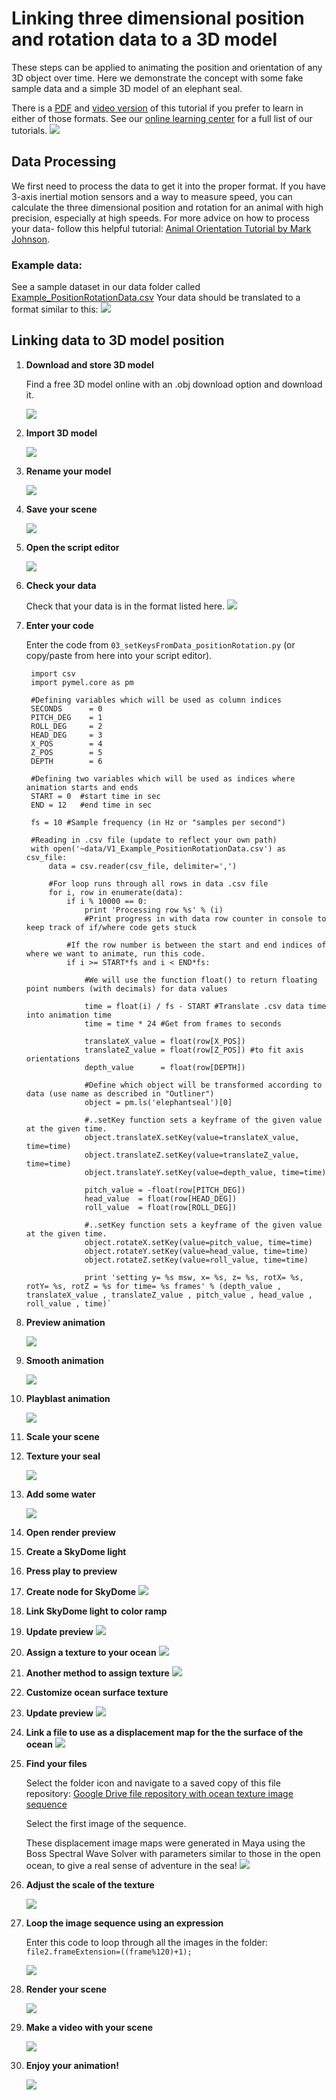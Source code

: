 # Linking three dimensional position and rotation data to a 3D model
These steps can be applied to animating the position and orientation of any 3D object over time. Here we demonstrate the concept with some fake sample data and a simple 3D model of an elephant seal.

There is a [PDF](https://drive.google.com/file/d/1Zm0K7j4koVARX3nUgLMaKWe7GX1JuIE0/view) and [video version](https://www.youtube.com/watch?v=gSccR7FzP0Q&feature=emb_imp_woyt) of this tutorial if you prefer to learn in either of those formats. See our [online learning center](https://www.jessiekb.com/resources) for a full list of our tutorials.
[![](images/2021-05-29-18-36-14_PositionRotation_Video.png)](https://www.youtube.com/watch?v=gSccR7FzP0Q&feature=emb_imp_woyt)

## Data Processing
We first need to process the data to get it into the proper format. If you have 3-axis inertial motion sensors and a way to measure speed, you can calculate the three dimensional position and rotation for an animal with high precision, especially at high speeds. For more advice on how to process your data- follow this helpful tutorial: [Animal Orientation Tutorial by Mark Johnson](https://synergy.st-andrews.ac.uk/soundtags/files/2013/01/animal_orientation_tutorial.pdf).

### Example data:

See a sample dataset in our data folder called [Example_PositionRotationData.csv](data/Example_PositionRotationData.csv)
Your data should be translated to a format similar to this:
![](images/2021-05-29-17-56-19_Example_PositionRotationData.png)

## Linking data to 3D model position

1. **Download and store 3D model**

    Find a free 3D model online with an .obj download option and download it. 

    ![](images/2021-05-29-18-00-03_PositionRotation_Step1.png)

1. **Import 3D model**

    ![](images/2021-05-29-18-03-05_PositionRotation_step2.png)

1. **Rename your model**

    ![](images/2021-05-29-18-04-00_PositionRotation_step3.png)

1. **Save your scene**

    ![](images/2021-05-29-18-04-47_PositionRotation_step4.png)

1. **Open the script editor**

    ![](images/2021-05-29-18-05-41_PositionRotation_step5.png)

1. **Check your data**

    Check that your data is in the format listed here.
    ![](images/2021-05-29-17-56-19_Example_PositionRotationData.png)

1. **Enter your code**

    Enter the code from `03_setKeysFromData_positionRotation.py` (or copy/paste from here into your script editor).

        import csv
        import pymel.core as pm

        #Defining variables which will be used as column indices
        SECONDS      = 0
        PITCH_DEG    = 1
        ROLL_DEG     = 2
        HEAD_DEG     = 3
        X_POS        = 4
        Z_POS        = 5
        DEPTH        = 6
        
        #Defining two variables which will be used as indices where animation starts and ends 
        START = 0  #start time in sec
        END = 12   #end time in sec

        fs = 10 #Sample frequency (in Hz or "samples per second")

        #Reading in .csv file (update to reflect your own path)
        with open('~data/V1_Example_PositionRotationData.csv') as csv_file:
            data = csv.reader(csv_file, delimiter=',')
            
            #For loop runs through all rows in data .csv file
            for i, row in enumerate(data):
                if i % 10000 == 0:
                    print 'Processing row %s' % (i)
                    #Print progress in with data row counter in console to keep track of if/where code gets stuck
                        
                #If the row number is between the start and end indices of where we want to animate, run this code.        
                if i >= START*fs and i < END*fs: 
                    
                    #We will use the function float() to return floating point numbers (with decimals) for data values
                    
                    time = float(i) / fs - START #Translate .csv data time into animation time
                    time = time * 24 #Get from frames to seconds
                    
                    translateX_value = float(row[X_POS])
                    translateZ_value = float(row[Z_POS]) #to fit axis orientations
                    depth_value      = float(row[DEPTH])
                    
                    #Define which object will be transformed according to data (use name as described in "Outliner")
                    object = pm.ls('elephantseal')[0] 
                    
                    #..setKey function sets a keyframe of the given value at the given time.
                    object.translateX.setKey(value=translateX_value, time=time)
                    object.translateZ.setKey(value=translateZ_value, time=time)
                    object.translateY.setKey(value=depth_value, time=time)
                    
                    pitch_value = -float(row[PITCH_DEG]) 
                    head_value  = float(row[HEAD_DEG])
                    roll_value  = float(row[ROLL_DEG])
                    
                    #..setKey function sets a keyframe of the given value at the given time.
                    object.rotateX.setKey(value=pitch_value, time=time)
                    object.rotateY.setKey(value=head_value, time=time)
                    object.rotateZ.setKey(value=roll_value, time=time)

                    print 'setting y= %s msw, x= %s, z= %s, rotX= %s, rotY= %s, rotZ = %s for time= %s frames' % (depth_value , translateX_value , translateZ_value , pitch_value , head_value , roll_value , time)`

1. **Preview animation**

    ![](images/2021-05-29-18-10-53_PositionRotation_step8.png)

1. **Smooth animation**

    ![](images/2021-05-29-18-11-27_PositionRotation_step9.png)

1. **Playblast animation**

    ![](images/2021-05-29-18-12-53_PositionRotation_step10.png)

1. **Scale your scene**
1. **Texture your seal**

    ![](images/2021-05-29-18-14-04_PositionRotation_step11_12.png)

1. **Add some water**

    ![](images/2021-05-29-18-14-48_PositionRotation_step13.png)

1. **Open render preview**
1. **Create a SkyDome light**
1. **Press play to preview**
1. **Create node for SkyDome**
    ![](images/2021-05-29-18-17-59_PositionRotation_step14_15_16_17.png)

1. **Link SkyDome light to color ramp**
1. **Update preview**
    ![](images/2021-05-29-18-20-57_PositionRotation_step18_19.png)

1. **Assign a texture to your ocean**
    ![](images/2021-05-29-18-21-44_PositionRotation_step20.png)

1. **Another method to assign texture**
    ![](images/2021-05-29-18-22-36_PositionRotation_step21.png)

1. **Customize ocean surface texture**
1. **Update preview**
    ![](images/2021-05-29-18-23-24_step22_23.png)

1. **Link a file to use as a displacement map for the the surface of the ocean**
    ![](images/2021-05-29-18-24-18_PositionRotation_step24.png)

1. **Find your files**

    Select the folder icon and navigate to a saved copy of this file repository: [Google Drive file repository with ocean texture image sequence](https://drive.google.com/open?id=1bBsvTaLZItFbBCJkwwiwc2Rr9Ov4nPj-&authuser=jmkendal%40ucsc.edu&usp=drive_fs)

    Select the first image of the sequence.

    These displacement image maps were generated in Maya using the Boss Spectral Wave Solver with parameters similar to those in the open ocean, to give a real sense of adventure in the sea!
    ![](images/2021-05-29-18-25-20_PositionRotation_step25.png)

1. **Adjust the scale of the texture**

    ![](images/2021-05-29-18-40-35_PositionRotation_step26.png)

1. **Loop the image sequence using an expression**

    Enter this code to loop through all the images in the folder:
    `file2.frameExtension=((frame%120)+1);`

    ![](images/2021-05-29-18-41-24_PositionRotation_step27.png)

1. **Render your scene**

    ![](images/2021-05-29-18-43-34_PositionRotation_step28.png)

1. **Make a video with your scene**

    ![](images/2021-05-29-18-44-34_PositionRotation_step29.png)

1. **Enjoy your animation!**

    ![](images/2021-05-29-18-45-59_PositionRotation_step30.png)



